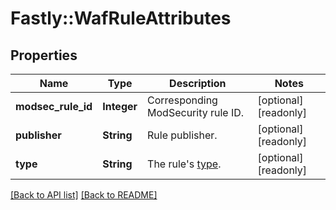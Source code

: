 # Fastly::WafRuleAttributes

## Properties

| Name | Type | Description | Notes |
| ---- | ---- | ----------- | ----- |
| **modsec_rule_id** | **Integer** | Corresponding ModSecurity rule ID. | [optional][readonly] |
| **publisher** | **String** | Rule publisher. | [optional][readonly] |
| **type** | **String** | The rule&#39;s [type](https://docs.fastly.com/en/guides/managing-rules-on-the-fastly-waf#understanding-the-types-of-rules). | [optional][readonly] |

[[Back to API list]](../../README.md#endpoints) [[Back to README]](../../README.md)


